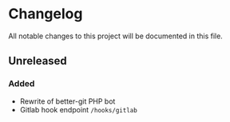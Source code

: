 # Changelog

All notable changes to this project will be documented in this file.

## Unreleased

### Added

- Rewrite of better-git PHP bot
- Gitlab hook endpoint `/hooks/gitlab`
